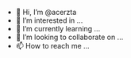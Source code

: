- 👋 Hi, I’m @acerzta
- 👀 I’m interested in ...
- 🌱 I’m currently learning ...
- 💞️ I’m looking to collaborate on ...
- 📫 How to reach me ...

<!---
acerzta/acerzta is a ✨ special ✨ repository because its `README.md` (this file) appears on your GitHub profile.
You can click the Preview link to take a look at your changes.
--->
